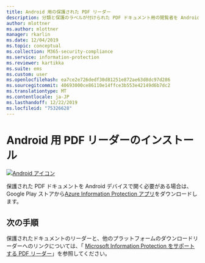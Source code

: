 ```yaml
---
title: Android 用の保護された PDF リーダー
description: 分類と保護のラベルが付けられた PDF ドキュメント用の閲覧者を Android にインストールする
author: mlottner
ms.author: mlottner
manager: rkarlin
ms.date: 12/04/2019
ms.topic: conceptual
ms.collection: M365-security-compliance
ms.service: information-protection
ms.reviewer: kartikka
ms.suite: ems
ms.custom: user
ms.openlocfilehash: ea7ce2e726dedf30d81251e872ae63d8dc97d286
ms.sourcegitcommit: 40693000ce86110e14ffce3b553e42149d6b7dc2
ms.translationtype: MT
ms.contentlocale: ja-JP
ms.lasthandoff: 12/22/2019
ms.locfileid: "75326628"
---
```

# <a name="install-a-pdf-reader-for-android"></a>Android 用 PDF リーダーのインストール

[![Android アイコン](../media/develop/android-icon.png)](https://go.microsoft.com/fwlink/?LinkId=325340)

保護された PDF ドキュメントを Android デバイスで開く必要がある場合は、Google Play ストアから[Azure Information Protection アプリ](https://go.microsoft.com/fwlink/?LinkId=325340)をダウンロードします。

## <a name="next-steps"></a>次の手順

保護されたドキュメントのリーダーと、他のプラットフォームのダウンロードリーダーへのリンクについては、「 [Microsoft Information Protection をサポートする PDF リーダー](protected-pdf-readers.md)」を参照してください。

